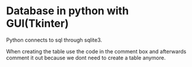 # Database in python with GUI(Tkinter)

Python connects to sql through sqlite3.

When creating the table use the code in the comment box and afterwards comment it out because we dont need to create a table anymore.
